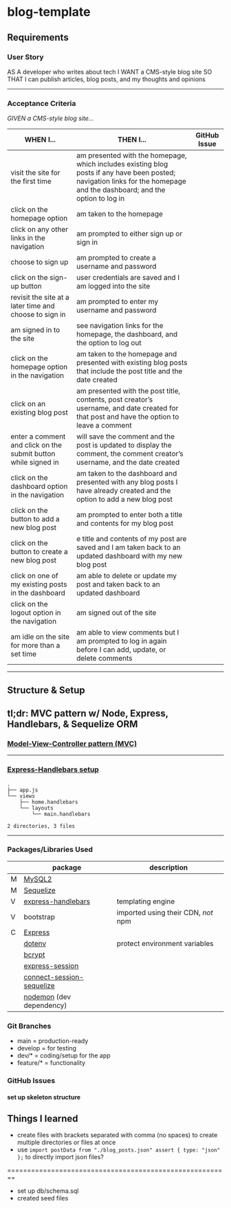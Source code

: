 # blog-template

## Requirements

### User Story

AS A developer who writes about tech
I WANT a CMS-style blog site
SO THAT I can publish articles, blog posts, and my thoughts and opinions

---

### Acceptance Criteria

_GIVEN a CMS-style blog site..._

| WHEN I...                                                      | THEN I...                                                                                                                                                                 | GitHub Issue |
| -------------------------------------------------------------- | ------------------------------------------------------------------------------------------------------------------------------------------------------------------------- | ------------ |
| visit the site for the first time                              | am presented with the homepage, which includes existing blog posts if any have been posted; navigation links for the homepage and the dashboard; and the option to log in |
| click on the homepage option                                   | am taken to the homepage                                                                                                                                                  |
| click on any other links in the navigation                     | am prompted to either sign up or sign in                                                                                                                                  |
| choose to sign up                                              | am prompted to create a username and password                                                                                                                             |
| click on the sign-up button                                    | user credentials are saved and I am logged into the site                                                                                                                  |
| revisit the site at a later time and choose to sign in         | am prompted to enter my username and password                                                                                                                             |
| am signed in to the site                                       | see navigation links for the homepage, the dashboard, and the option to log out                                                                                           |
| click on the homepage option in the navigation                 | am taken to the homepage and presented with existing blog posts that include the post title and the date created                                                          |
| click on an existing blog post                                 | am presented with the post title, contents, post creator’s username, and date created for that post and have the option to leave a comment                                |
| enter a comment and click on the submit button while signed in | will save the comment and the post is updated to display the comment, the comment creator’s username, and the date created                                                |
| click on the dashboard option in the navigation                | am taken to the dashboard and presented with any blog posts I have already created and the option to add a new blog post                                                  |
| click on the button to add a new blog post                     | am prompted to enter both a title and contents for my blog post                                                                                                           |
| click on the button to create a new blog post                  | e title and contents of my post are saved and I am taken back to an updated dashboard with my new blog post                                                               |
| click on one of my existing posts in the dashboard             | am able to delete or update my post and taken back to an updated dashboard                                                                                                |
| click on the logout option in the navigation                   | am signed out of the site                                                                                                                                                 |
| am idle on the site for more than a set time                   | am able to view comments but I am prompted to log in again before I can add, update, or delete comments                                                                   |

---

## Structure & Setup

## tl;dr: MVC pattern w/ Node, Express, Handlebars, & Sequelize ORM

### [Model-View-Controller pattern (MVC)](https://en.wikipedia.org/wiki/Model%E2%80%93view%E2%80%93controller)

---

### [Express-Handlebars setup](https://www.npmjs.com/package/express-handlebars)

```
.
├── app.js
└── views
    ├── home.handlebars
    └── layouts
        └── main.handlebars

2 directories, 3 files
```

---

### Packages/Libraries Used

|     | package                                                                              | description                         |
| --- | ------------------------------------------------------------------------------------ | ----------------------------------- |
| M   | [MySQL2](https://www.npmjs.com/package/mysql2)                                       |                                     |
| M   | [Sequelize](https://www.npmjs.com/package/sequelize)                                 |                                     |
| V   | [express-handlebars](https://www.npmjs.com/package/express-handlebars)               | templating engine                   |
| V   | bootstrap                                                                            | imported using their CDN, _not_ npm |
| C   | [Express](https://www.npmjs.com/package/express)                                     |                                     |
|     | [dotenv](https://www.npmjs.com/package/dotenv)                                       | protect environment variables       |
|     | [bcrypt](https://www.npmjs.com/package/bcrypt)                                       |                                     |
|     | [express-session](https://www.npmjs.com/package/express-session)                     |                                     |
|     | [connect-session-sequelize](https://www.npmjs.com/package/connect-session-sequelize) |                                     |
|     | [nodemon](https://www.npmjs.com/package/nodemon) (dev dependency)                    |                                     |

### Git Branches

-   main = production-ready
-   develop = for testing
-   dev/\* = coding/setup for the app
-   feature/\* = functionality

### GitHub Issues

#### set up skeleton structure

## Things I learned

-   create files with brackets separated with comma (no spaces) to create multiple directories or files at once
-   use `import postData from "./blog_posts.json" assert { type: "json" };` to directly import json files?

========================================================

-   set up db/schema.sql
-   created seed files
